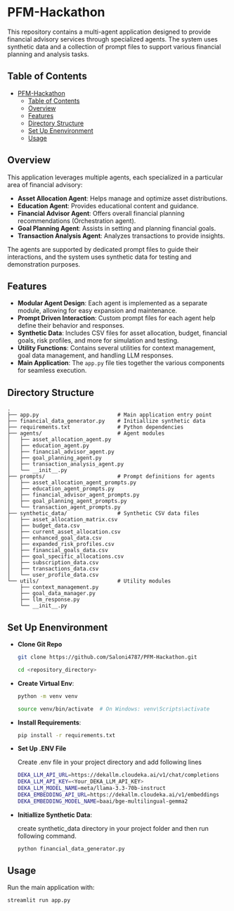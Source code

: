 # PFM-Hackathon

This repository contains a multi-agent application designed to provide financial advisory services through specialized agents. The system uses synthetic data and a collection of prompt files to support various financial planning and analysis tasks.

## Table of Contents
- [PFM-Hackathon](#pfm-hackathon)
  - [Table of Contents](#table-of-contents)
  - [Overview](#overview)
  - [Features](#features)
  - [Directory Structure](#directory-structure)
  - [Set Up Enenvironment](#set-up-enenvironment)
  - [Usage](#usage)

## Overview

This application leverages multiple agents, each specialized in a particular area of financial advisory:
- **Asset Allocation Agent**: Helps manage and optimize asset distributions.
- **Education Agent**: Provides educational content and guidance.
- **Financial Advisor Agent**: Offers overall financial planning recommendations (Orchestration agent).
- **Goal Planning Agent**: Assists in setting and planning financial goals.
- **Transaction Analysis Agent**: Analyzes transactions to provide insights.

The agents are supported by dedicated prompt files to guide their interactions, and the system uses synthetic data for testing and demonstration purposes.

## Features

- **Modular Agent Design**: Each agent is implemented as a separate module, allowing for easy expansion and maintenance.
- **Prompt Driven Interaction**: Custom prompt files for each agent help define their behavior and responses.
- **Synthetic Data**: Includes CSV files for asset allocation, budget, financial goals, risk profiles, and more for simulation and testing.
- **Utility Functions**: Contains several utilities for context management, goal data management, and handling LLM responses.
- **Main Application**: The `app.py` file ties together the various components for seamless execution.

## Directory Structure

```plaintext
.
├── app.py                         # Main application entry point
├── financial_data_generator.py    # Initiallize synthetic data                  
├── requirements.txt               # Python dependencies
├── agents/                        # Agent modules
│   ├── asset_allocation_agent.py
│   ├── education_agent.py
│   ├── financial_advisor_agent.py
│   ├── goal_planning_agent.py
│   ├── transaction_analysis_agent.py
│   └── __init__.py
├── prompts/                       # Prompt definitions for agents
│   ├── asset_allocation_agent_prompts.py
│   ├── education_agent_prompts.py
│   ├── financial_advisor_agent_prompts.py
│   ├── goal_planning_agent_prompts.py
│   └── transaction_agent_prompts.py
├── synthetic_data/                # Synthetic CSV data files
│   ├── asset_allocation_matrix.csv
│   ├── budget_data.csv
│   ├── current_asset_allocation.csv
│   ├── enhanced_goal_data.csv
│   ├── expanded_risk_profiles.csv
│   ├── financial_goals_data.csv
│   ├── goal_specific_allocations.csv
│   ├── subscription_data.csv
│   ├── transactions_data.csv
│   └── user_profile_data.csv
└── utils/                         # Utility modules
    ├── context_management.py
    ├── goal_data_manager.py
    ├── llm_response.py
    └── __init__.py
```

## Set Up Enenvironment

- **Clone Git Repo**
  
  ```bash
  git clone https://github.com/Saloni4787/PFM-Hackathon.git
  
  cd <repository_directory>
  ```

- **Create Virtual Env**:
  
  ```bash
  python -m venv venv

  source venv/bin/activate  # On Windows: venv\Scripts\activate
  ```

- **Install Requirements**:
  
  ```bash
  pip install -r requirements.txt
  ```

- **Set Up .ENV File**
  
  Create .env file in your project directory and add following lines

  ```bash
  DEKA_LLM_API_URL=https://dekallm.cloudeka.ai/v1/chat/completions
  DEKA_LLM_API_KEY=<Your_DEKA_LLM_API_KEY>
  DEKA_LLM_MODEL_NAME=meta/llama-3.3-70b-instruct
  DEKA_EMBEDDING_API_URL=https://dekallm.cloudeka.ai/v1/embeddings
  DEKA_EMBEDDING_MODEL_NAME=baai/bge-multilingual-gemma2
  ```

- **Initiallize Synthetic Data**:
  
  create synthetic_data directory in your project folder and then run following command.
  
  ```bash
  python financial_data_generator.py
  ```

## Usage

  Run the main application with:

  ```bash
  streamlit run app.py
  ```
